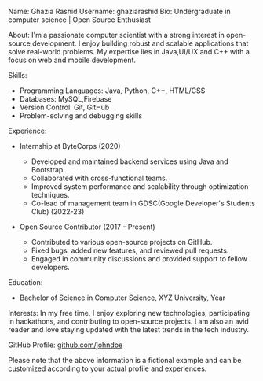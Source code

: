 Name: Ghazia Rashid
Username: ghaziarashid
Bio: Undergraduate in computer science | Open Source Enthusiast

About:
I'm a passionate computer scientist with a strong interest in open-source development. I enjoy building robust and scalable applications that solve real-world problems. My expertise lies in Java,UI/UX and C++ with a focus on web and mobile development.

Skills:
- Programming Languages: Java, Python, C++, HTML/CSS
- Databases: MySQL,Firebase
- Version Control: Git, GitHub
- Problem-solving and debugging skills

Experience:
- Internship at ByteCorps (2020)
  - Developed and maintained backend services using Java and  Bootstrap.
  - Collaborated with cross-functional teams.
  - Improved system performance and scalability through optimization techniques.
  - Co-lead of management team in GDSC(Google Developer's Students Club) (2022-23)

- Open Source Contributor (2017 - Present)
  - Contributed to various open-source projects on GitHub.
  - Fixed bugs, added new features, and reviewed pull requests.
  - Engaged in community discussions and provided support to fellow developers.

Education:
- Bachelor of Science in Computer Science, XYZ University, Year

Interests:
In my free time, I enjoy exploring new technologies, participating in hackathons, and contributing to open-source projects. I am also an avid reader and love staying updated with the latest trends in the tech industry.

GitHub Profile: [github.com/johndoe](https://github.com/johndoe)

Please note that the above information is a fictional example and can be customized according to your actual profile and experiences.
